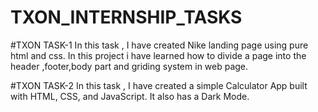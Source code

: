 # TXON_INTERNSHIP_TASKS
#TXON TASK-1 In this task , I have created Nike landing page using pure html and css. In this project i have learned how to divide a page into the header ,footer,body part and griding system in web page.

#TXON TASK-2 In this task , I have created a simple Calculator App built with HTML, CSS, and JavaScript. It also has a Dark Mode.
